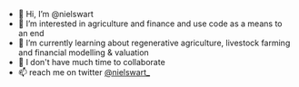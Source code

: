 - 👋 Hi, I’m @nielswart
- 👀 I’m interested in agriculture and finance and use code as a means to an end
- 🌱 I’m currently learning about regenerative agriculture, livestock farming and financial modelling & valuation
- 💞️ I don't have much time to collaborate
- 📫 reach me on twitter [@nielswart_](https://twitter.com/nielswart_)

<!---
nielswart/nielswart is a ✨ special ✨ repository because its `README.md` (this file) appears on your GitHub profile.
You can click the Preview link to take a look at your changes.
--->
